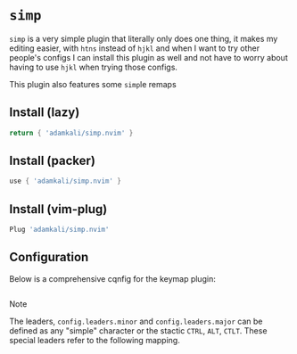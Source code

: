 # `simp`

`simp` is a very simple plugin that literally only does one thing, it makes my editing easier, with `htns` instead of `hjkl` and when I want to try other people's configs I can install this plugin as well and not have to worry about having to use `hjkl` when trying those configs.

This plugin also features some `simp`le remaps

## Install (lazy)
```lua
return { 'adamkali/simp.nvim' }
```

## Install (packer)
```lua
use { 'adamkali/simp.nvim' } 
```

## Install (vim-plug)
```lua
Plug 'adamkali/simp.nvim'
```

## Configuration

Below is a comprehensive cqnfig for the keymap plugin:
```lua
```

> [!NOTE]
> The leaders, `config.leaders.minor` and `config.leaders.major` can be defined as any "simple" character or the stactic `CTRL`, `ALT`, `CTLT`. These special leaders refer to the following mapping.
